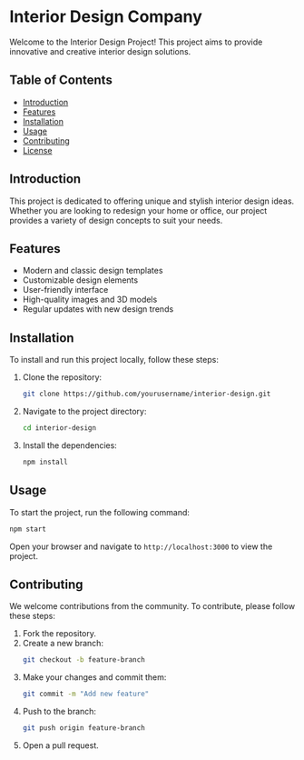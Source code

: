 # Interior Design Company

Welcome to the Interior Design Project! This project aims to provide innovative and creative interior design solutions.

## Table of Contents
- [Introduction](#introduction)
- [Features](#features)
- [Installation](#installation)
- [Usage](#usage)
- [Contributing](#contributing)
- [License](#license)

## Introduction
This project is dedicated to offering unique and stylish interior design ideas. Whether you are looking to redesign your home or office, our project provides a variety of design concepts to suit your needs.

## Features
- Modern and classic design templates
- Customizable design elements
- User-friendly interface
- High-quality images and 3D models
- Regular updates with new design trends

## Installation
To install and run this project locally, follow these steps:

1. Clone the repository:
    ```bash
    git clone https://github.com/yourusername/interior-design.git
    ```
2. Navigate to the project directory:
    ```bash
    cd interior-design
    ```
3. Install the dependencies:
    ```bash
    npm install
    ```

## Usage
To start the project, run the following command:
```bash
npm start
```
Open your browser and navigate to `http://localhost:3000` to view the project.

## Contributing
We welcome contributions from the community. To contribute, please follow these steps:

1. Fork the repository.
2. Create a new branch:
    ```bash
    git checkout -b feature-branch
    ```
3. Make your changes and commit them:
    ```bash
    git commit -m "Add new feature"
    ```
4. Push to the branch:
    ```bash
    git push origin feature-branch
    ```
5. Open a pull request.



